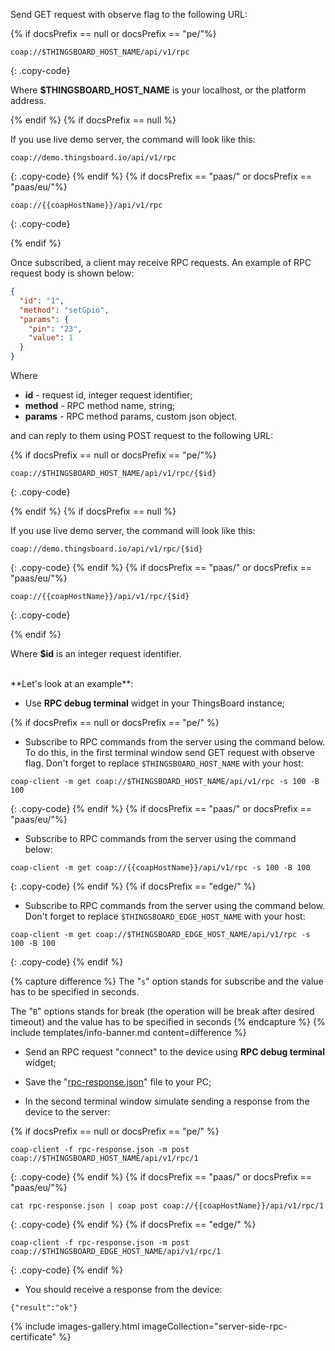 Send GET request with observe flag to the following URL:

{% if docsPrefix == null or docsPrefix == "pe/"%}
```shell
coap://$THINGSBOARD_HOST_NAME/api/v1/rpc
```
{: .copy-code}

Where **$THINGSBOARD_HOST_NAME** is your localhost, or the platform address.
  
{% endif %}
{% if docsPrefix == null %}

If you use live demo server, the command will look like this:

```shell
coap://demo.thingsboard.io/api/v1/rpc
```
{: .copy-code}
{% endif %}
{% if docsPrefix == "paas/" or docsPrefix == "paas/eu/"%}
```shell
coap://{{coapHostName}}/api/v1/rpc
```
{: .copy-code}

{% endif %}

Once subscribed, a client may receive RPC requests. An example of RPC request body is shown below:

```json
{
  "id": "1",
  "method": "setGpio",
  "params": {
    "pin": "23",
    "value": 1
  }
}
```

Where

- **id** - request id, integer request identifier;
- **method** - RPC method name, string;
- **params** - RPC method params, custom json object.

and can reply to them using POST request to the following URL:

{% if docsPrefix == null or docsPrefix == "pe/"%}
```shell
coap://$THINGSBOARD_HOST_NAME/api/v1/rpc/{$id}
```
{: .copy-code}

{% endif %}
{% if docsPrefix == null %}

If you use live demo server, the command will look like this:

```shell
coap://demo.thingsboard.io/api/v1/rpc/{$id}
```
{: .copy-code}
{% endif %}
{% if docsPrefix == "paas/" or docsPrefix == "paas/eu/"%}
```shell
coap://{{coapHostName}}/api/v1/rpc/{$id}
```
{: .copy-code}

{% endif %}

Where **$id** is an integer request identifier.

<br>
**Let's look at an example**:

- Use **RPC debug terminal** widget in your ThingsBoard instance;

{% if docsPrefix == null or docsPrefix == "pe/" %}
- Subscribe to RPC commands from the server using the command below. To do this, in the first terminal window send GET request with observe flag. Don't forget to replace <code>$THINGSBOARD_HOST_NAME</code> with your host:

```shell
coap-client -m get coap://$THINGSBOARD_HOST_NAME/api/v1/rpc -s 100 -B 100
```
{: .copy-code}
{% endif %}
{% if docsPrefix == "paas/" or docsPrefix == "paas/eu/"%}
- Subscribe to RPC commands from the server using the command below:

```shell
coap-client -m get coap://{{coapHostName}}/api/v1/rpc -s 100 -B 100
```
{: .copy-code}
{% endif %}
{% if docsPrefix == "edge/" %}
- Subscribe to RPC commands from the server using the command below. Don't forget to replace <code>$THINGSBOARD_EDGE_HOST_NAME</code> with your host:

```shell
coap-client -m get coap://$THINGSBOARD_EDGE_HOST_NAME/api/v1/rpc -s 100 -B 100
```
{: .copy-code}
{% endif %}

{% capture difference %}
The "`s`" option stands for subscribe and the value has to be specified in seconds.

The "`B`" options stands for break (the operation will be break after desired timeout) and the value has to be specified in seconds
{% endcapture %}
{% include templates/info-banner.md content=difference %}

- Send an RPC request "connect" to the device using **RPC debug terminal** widget;

- Save the "[rpc-response.json](/docs/reference/resources/rpc-response.json)" file to your PC;

- In the second terminal window simulate sending a response from the device to the server:

{% if docsPrefix == null or docsPrefix == "pe/" %}
```shell
coap-client -f rpc-response.json -m post coap://$THINGSBOARD_HOST_NAME/api/v1/rpc/1
```
{: .copy-code}
{% endif %}
{% if docsPrefix == "paas/" or docsPrefix == "paas/eu/"%}
```shell
cat rpc-response.json | coap post coap://{{coapHostName}}/api/v1/rpc/1
```
{: .copy-code}
{% endif %}
{% if docsPrefix == "edge/" %}
```shell
coap-client -f rpc-response.json -m post coap://$THINGSBOARD_EDGE_HOST_NAME/api/v1/rpc/1
```
{: .copy-code}
{% endif %}

- You should receive a response from the device:

```shell
{"result":"ok"}
```

{% include images-gallery.html imageCollection="server-side-rpc-certificate" %}